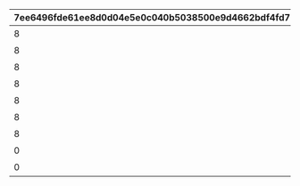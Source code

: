 |7ee6496fde61ee8d0d04e5e0c040b5038500e9d4662bdf4fd776af87e93ace69|37437bb2ddc0f72f60470ab874315675f6112c5a18f280e16c6798580a6e15e5|a79eb4684fb0a3943e249bc4b8949abdb009099a8af522110c5c745483021b0d|1e9e3fa521204c62ae0a239f011bb46c4e0cf9c0ba018e1157a519bf0764e318|9d83de13be9cc231ca970fac02f83ebdf5a347c0f4845346fc72d6e4695a0e5e|4cc5fc919138641e16a79787281cf831b48abf92e8e18dba0e6c5c64468498ee|4776752797e51753100991c5bcc685f2d68b88442007533db057aecade2d80af|caa63103baec259eccc48f284e6c31a4eaa21f994da762de32a9093c25f3e7e2|
| --- | --- | --- | --- | --- | --- | --- | --- |
|8|5134061|1|40|ハツネの初夢|10134|2|91002|
|8|5134062|0|40|イノリの初夢|10134|2|91002|
|8|5134063|0|40|カスミの初夢|10134|2|91002|
|8|5134064|0|40|リンの初夢|10134|2|91002|
|8|5134065|0|40|シオリの初夢|10134|2|91002|
|8|5134066|0|40|ミツキの初夢|10134|2|91002|
|8|5134067|0|40|エリコの初夢|10134|2|91002|
|0|5134601|1|0|オープニング|10134|1|0|
|0|5134602|0|0|エンディング|10134|3|0|